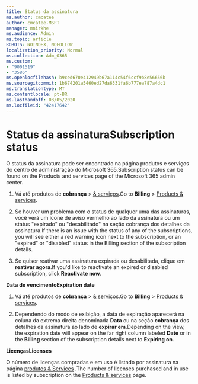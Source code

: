 ```yaml
---
title: Status da assinatura
ms.author: cmcatee
author: cmcatee-MSFT
manager: mnirkhe
ms.audience: Admin
ms.topic: article
ROBOTS: NOINDEX, NOFOLLOW
localization_priority: Normal
ms.collection: Adm_O365
ms.custom:
- "9001519"
- "3586"
ms.openlocfilehash: b9ced670e412949b67a114c54f6ccf9b8e56656b
ms.sourcegitcommit: 1b674201a5460ed27da6331fa6b777ea787a4dc1
ms.translationtype: MT
ms.contentlocale: pt-BR
ms.lasthandoff: 03/05/2020
ms.locfileid: "42417642"
---
```

# <a name="subscription-status"></a><span data-ttu-id="9dc32-102">Status da assinatura</span><span class="sxs-lookup"><span data-stu-id="9dc32-102">Subscription status</span></span>

<span data-ttu-id="9dc32-103">O status da assinatura pode ser encontrado na página produtos e serviços do centro de administração do Microsoft 365.</span><span class="sxs-lookup"><span data-stu-id="9dc32-103">Subscription status can be found on the Products and services page of the Microsoft 365 admin center.</span></span>

1. <span data-ttu-id="9dc32-104">Vá até produtos de **cobrança** > [& serviços](https://go.microsoft.com/fwlink/p/?linkid=842054).</span><span class="sxs-lookup"><span data-stu-id="9dc32-104">Go to **Billing** > [Products & services](https://go.microsoft.com/fwlink/p/?linkid=842054).</span></span>

2. <span data-ttu-id="9dc32-105">Se houver um problema com o status de qualquer uma das assinaturas, você verá um ícone de aviso vermelho ao lado da assinatura ou um status "expirado" ou "desabilitado" na seção cobrança dos detalhes da assinatura.</span><span class="sxs-lookup"><span data-stu-id="9dc32-105">If there is an issue with the status of any of the subscriptions, you will see either a red warning icon next to the subscription, or an "expired" or "disabled" status in the Billing section of the subscription details.</span></span>

3. <span data-ttu-id="9dc32-106">Se quiser reativar uma assinatura expirada ou desabilitada, clique em **reativar agora**.</span><span class="sxs-lookup"><span data-stu-id="9dc32-106">If you'd like to reactivate an expired or disabled subscription, click **Reactivate now**.</span></span>

<span data-ttu-id="9dc32-107">**Data de vencimento**</span><span class="sxs-lookup"><span data-stu-id="9dc32-107">**Expiration date**</span></span>

1. <span data-ttu-id="9dc32-108">Vá até produtos de **cobrança** > [& serviços](https://go.microsoft.com/fwlink/p/?linkid=842054).</span><span class="sxs-lookup"><span data-stu-id="9dc32-108">Go to **Billing** > [Products & services](https://go.microsoft.com/fwlink/p/?linkid=842054).</span></span>

2. <span data-ttu-id="9dc32-109">Dependendo do modo de exibição, a data de expiração aparecerá na coluna da extrema direita denominada **Data** ou na seção **cobrança** dos detalhes da assinatura ao lado de **expirar em**.</span><span class="sxs-lookup"><span data-stu-id="9dc32-109">Depending on the view, the expiration date will appear on the far right column labeled **Date** or in the **Billing** section of the subscription details next to **Expiring on**.</span></span>

<span data-ttu-id="9dc32-110">**Licenças**</span><span class="sxs-lookup"><span data-stu-id="9dc32-110">**Licenses**</span></span>

<span data-ttu-id="9dc32-111">O número de licenças compradas e em uso é listado por assinatura na página [produtos & Services](https://go.microsoft.com/fwlink/p/?linkid=842054) .</span><span class="sxs-lookup"><span data-stu-id="9dc32-111">The number of licenses purchased and in use is listed by subscription on the [Products & services](https://go.microsoft.com/fwlink/p/?linkid=842054) page.</span></span>

